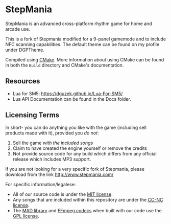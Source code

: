 StepMania
=========

StepMania is an advanced cross-platform rhythm game for home and arcade use.

This is a fork of Stepmania modified for a 9-panel gamemode and to include NFC scanning capabilities. The default theme can be found on my profile under DGPTheme.

Compiled using [CMake](http://www.cmake.org/). More information about using CMake can be found in both the `Build` directory and CMake's documentation.

## Resources

* Lua for SM5: https://dguzek.github.io/Lua-For-SM5/
* Lua API Documentation can be found in the Docs folder.

## Licensing Terms

In short- you can do anything you like with the game (including sell products made with it), provided you *do not*:

1. Sell the game *with the included songs*
2. Claim to have created the engine yourself or remove the credits
3. Not provide source code for any build which differs from any official release which includes MP3 support.

If you are not looking for a very specific fork of Stepmania, please download from the link http://www.stepmania.com/

For specific information/legalese:

* All of our source code is under the [MIT license](http://opensource.org/licenses/MIT).
* Any songs that are included within this repository are under the [<abbr title="Creative Commons Non-Commercial">CC-NC</abbr> license](https://creativecommons.org/).
* The [MAD library](http://www.underbit.com/products/mad/) and [FFmpeg codecs](https://www.ffmpeg.org/) when built with our code use the [GPL license](http://www.gnu.org).

